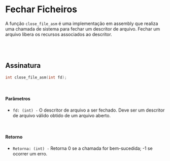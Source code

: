 # Fechar Ficheiros
A função `close_file_asm` é uma implementação em assembly que realiza uma chamada de sistema para fechar um descritor de arquivo. Fechar um arquivo libera os recursos associados ao descritor.

<br><br>

## Assinatura
```c
int close_file_asm(int fd);
```

<br>

#### Parâmetros
- `fd: (int) -` O descritor de arquivo a ser fechado. Deve ser um descritor de arquivo válido obtido de um arquivo aberto.

<br>

#### Retorno
- `Retorna: (int) -` Retorna 0 se a chamada for bem-sucedida; -1 se ocorrer um erro.